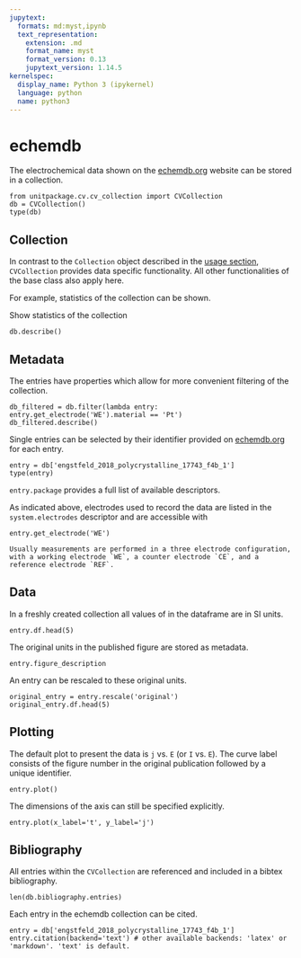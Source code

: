 ```yaml
---
jupytext:
  formats: md:myst,ipynb
  text_representation:
    extension: .md
    format_name: myst
    format_version: 0.13
    jupytext_version: 1.14.5
kernelspec:
  display_name: Python 3 (ipykernel)
  language: python
  name: python3
---
```


# echemdb

The electrochemical data shown on the [echemdb.org](https://www.echemdb.org/cv) website can be stored in a collection.

```{code-cell} ipython3
from unitpackage.cv.cv_collection import CVCollection
db = CVCollection()
type(db)
```

## Collection

In contrast to the `Collection` object described in the [usage section](unitpackage_usage.md), `CVCollection` provides data specific functionality. All other functionalities of the base class also apply here.

For example, statistics of the collection can be shown.

Show statistics of the collection

```{code-cell} ipython3
db.describe()
```

## Metadata

The entries have properties which allow for more convenient filtering of the collection.

```{code-cell} ipython3
db_filtered = db.filter(lambda entry: entry.get_electrode('WE').material == 'Pt')
db_filtered.describe()
```

Single entries can be selected by their identifier provided on [echemdb.org](https://www.echemdb.org/cv) for each entry.

```{code-cell} ipython3
entry = db['engstfeld_2018_polycrystalline_17743_f4b_1']
type(entry)
```

`entry.package` provides a full list of available descriptors.

As indicated above, electrodes used to record the data are listed in the `system.electrodes` descriptor and are accessible with

```{code-cell} ipython3
entry.get_electrode('WE')
```

```{note}
Usually measurements are performed in a three electrode configuration, with a working electrode `WE`, a counter electrode `CE`, and a reference electrode `REF`.
```

## Data

In a freshly created collection all values of in the dataframe are in SI units.

```{code-cell} ipython3
entry.df.head(5)
```

The original units in the published figure are stored as metadata.

```{code-cell} ipython3
entry.figure_description
```

An entry can be rescaled to these original units.

```{code-cell} ipython3
original_entry = entry.rescale('original')
original_entry.df.head(5)
```

## Plotting

The default plot to present the data is `j` vs. `E` (or `I` vs. `E`).
The curve label consists of the figure number in the original publication followed by a unique identifier.

```{code-cell} ipython3
entry.plot()
```

The dimensions of the axis can still be specified explicitly.

```{code-cell} ipython3
entry.plot(x_label='t', y_label='j')
```

## Bibliography

All entries within the `CVCollection` are referenced and included in a bibtex bibliography.

```{code-cell} ipython3
len(db.bibliography.entries)
```

Each entry in the echemdb collection can be cited.

```{code-cell} ipython3
entry = db['engstfeld_2018_polycrystalline_17743_f4b_1']
entry.citation(backend='text') # other available backends: 'latex' or 'markdown'. 'text' is default.
```
